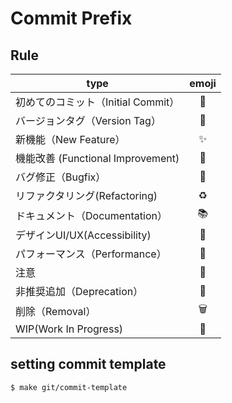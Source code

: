 # Commit Prefix

## Rule
| type                          | emoji |
|-------------------------------|:-----:|
| 初めてのコミット（Initial Commit）      |  🎉   |
| バージョンタグ（Version Tag）          |  🔖   |
| 新機能（New Feature）              |   ✨   |
| 機能改善 (Functional Improvement) |  🔧   |
| バグ修正（Bugfix）                  |  🐛   |
| リファクタリング(Refactoring)         |  ♻️   |
| ドキュメント（Documentation）         |  📚   |
| デザインUI/UX(Accessibility)      |  🎨   |
| パフォーマンス（Performance）          |  🐎   |
| 注意                            |  🚨   |
| 非推奨追加（Deprecation）            |  💩   |
| 削除（Removal）                   |  🗑️  |
| WIP(Work In Progress)         |  🚧   |

## setting commit template
```shell
$ make git/commit-template
```
